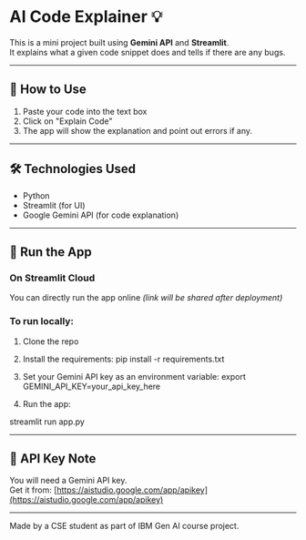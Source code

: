 # AI Code Explainer 💡

This is a mini project built using **Gemini API** and **Streamlit**.  
It explains what a given code snippet does and tells if there are any bugs.

---

## 📌 How to Use

1. Paste your code into the text box
2. Click on "Explain Code"
3. The app will show the explanation and point out errors if any.

---

## 🛠️ Technologies Used

- Python
- Streamlit (for UI)
- Google Gemini API (for code explanation)

---

## 🚀 Run the App

### On Streamlit Cloud
You can directly run the app online *(link will be shared after deployment)*

### To run locally:

1. Clone the repo
  
2. Install the requirements:
pip install -r requirements.txt
   
3. Set your Gemini API key as an environment variable:
export GEMINI_API_KEY=your_api_key_here

4. Run the app:

streamlit run app.py

---

## 🔐 API Key Note

You will need a Gemini API key.  
Get it from: [https://aistudio.google.com/app/apikey](https://aistudio.google.com/app/apikey)

---

Made by a CSE student as part of IBM Gen AI course project.
